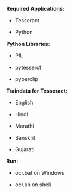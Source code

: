 **Required Applications:**

* Tesseract

* Python

**Python Libraries:**

* PIL

* pytesserct

* pyperclip

**Traindata for Tesseract:**
* English

* Hindi

* Marathi

* Sanskrit

* Gujarati

**Run:** 

* ocr.bat on Windows

* ocr.sh on shell
